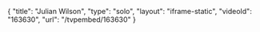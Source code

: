 {
    "title": "Julian Wilson",
    "type": "solo",
    "layout": "iframe-static",
    "videoId": "163630",
    "url": "\/tvpembed\/163630"
}